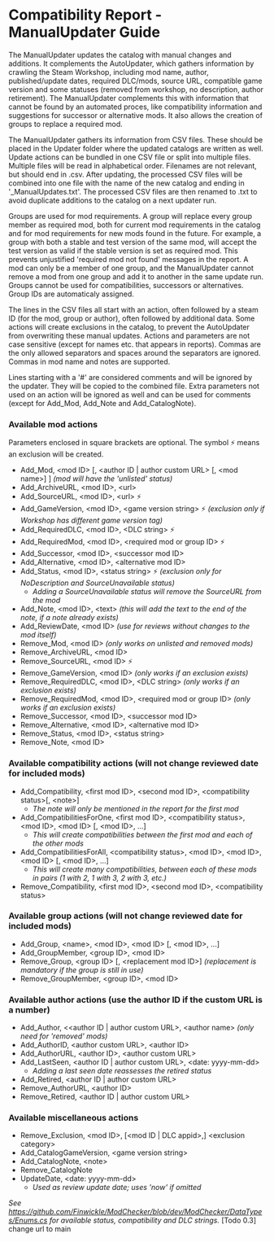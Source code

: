 # Compatibility Report - ManualUpdater Guide

The ManualUpdater updates the catalog with manual changes and additions. It complements the AutoUpdater, which gathers information by crawling the Steam Workshop, including mod name, author, published/update dates, required DLC/mods, source URL, compatible game version and some statuses (removed from workshop, no description, author retirement). The ManualUpdater complements this with information that cannot be found by an automated proces, like compatibility information and suggestions for successor or alternative mods. It also allows the creation of groups to replace a required mod.

The ManualUpdater gathers its information from CSV files. These should be placed in the Updater folder where the updated catalogs are written as well. Update actions can be bundled in one CSV file or split into multiple files. Multiple files will be read in alphabetical order. Filenames are not relevant, but should end in .csv. After updating, the processed CSV files will be combined into one file with the name of the new catalog and ending in '_ManualUpdates.txt'. The processed CSV files are then renamed to .txt to avoid duplicate additions to the catalog on a next updater run.

Groups are used for mod requirements. A group will replace every group member as required mod, both for current mod requirements in the catalog and for mod requirements for new mods found in the future. For example, a group with both a stable and test version of the same mod, will accept the test version as valid if the stable version is set as required mod. This prevents unjustified 'required mod not found' messages in the report. A mod can only be a member of one group, and the ManualUpdater cannot remove a mod from one group and add it to another in the same update run. Groups cannot be used for compatibilities, successors or alternatives. Group IDs are automaticaly assigned.

The lines in the CSV files all start with an action, often followed by a steam ID (for the mod, group or author), often followed by additional data. Some actions will create exclusions in the catalog, to prevent the AutoUpdater from overwriting these manual updates. Actions and parameters are not case sensitive (except for names etc. that appears in reports). Commas are the only allowed separators and spaces around the separators are ignored. Commas in mod name and notes are supported.

Lines starting with a '#' are considered comments and will be ignored by the updater. They will be copied to the combined file. Extra parameters not used on an action will be ignored as well and can be used for comments (except for Add_Mod, Add_Note and Add_CatalogNote).

### Available mod actions
Parameters enclosed in square brackets are optional. The symbol :zap: means an exclusion will be created.
* Add_Mod, \<mod ID\> [, \<author ID | author custom URL\> [, \<mod name\>] ] *(mod will have the 'unlisted' status)*
* Add_ArchiveURL, \<mod ID\>, \<url\>
* Add_SourceURL, \<mod ID\>, \<url\> :zap:
* Add_GameVersion, \<mod ID\>, \<game version string\> :zap: *(exclusion only if Workshop has different game version tag)*
* Add_RequiredDLC, \<mod ID\>, \<DLC string\> :zap:
* Add_RequiredMod, \<mod ID\>, \<required mod or group ID\> :zap:
* Add_Successor, \<mod ID\>, \<successor mod ID\>
* Add_Alternative, \<mod ID\>, \<alternative mod ID\>
* Add_Status, \<mod ID\>, \<status string\> :zap: *(exclusion only for NoDescription and SourceUnavailable status)*
  * *Adding a SourceUnavailable status will remove the SourceURL from the mod*
* Add_Note, \<mod ID\>, \<text\> *(this will add the text to the end of the note, if a note already exists)*
* Add_ReviewDate, \<mod ID\> *(use for reviews without changes to the mod itself)*
* Remove_Mod, \<mod ID\> *(only works on unlisted and removed mods)*
* Remove_ArchiveURL, \<mod ID\>
* Remove_SourceURL, \<mod ID\> :zap:
* Remove_GameVersion, \<mod ID\> *(only works if an exclusion exists)*
* Remove_RequiredDLC, \<mod ID\>, \<DLC string\> *(only works if an exclusion exists)*
* Remove_RequiredMod, \<mod ID\>, \<required mod or group ID\> *(only works if an exclusion exists)*
* Remove_Successor, \<mod ID\>, \<successor mod ID\>
* Remove_Alternative, \<mod ID\>, \<alternative mod ID\>
* Remove_Status, \<mod ID\>, \<status string\>
* Remove_Note, \<mod ID\>

### Available compatibility actions (will not change reviewed date for included mods)
* Add_Compatibility, \<first mod ID\>, \<second mod ID\>, \<compatibility status\>[, \<note\>]
  * *The note will only be mentioned in the report for the first mod*
* Add_CompatibilitiesForOne, \<first mod ID\>, \<compatibility status\>, \<mod ID\>, \<mod ID\> [, \<mod ID\>, ...]
  * *This will create compatibilities between the first mod and each of the other mods*
* Add_CompatibilitiesForAll, \<compatibility status\>, \<mod ID\>, \<mod ID\>, \<mod ID\> [, \<mod ID\>, ...]
  * *This will create many compatibilities, between each of these mods in pairs (1 with 2, 1 with 3, 2 with 3, etc.)*
* Remove_Compatibility, \<first mod ID\>, \<second mod ID\>, \<compatibility status\>

### Available group actions (will not change reviewed date for included mods)
* Add_Group, \<name\>, \<mod ID\>, \<mod ID\> [, \<mod ID\>, ...]
* Add_GroupMember, \<group ID\>, \<mod ID\>
* Remove_Group, \<group ID\> [, \<replacement mod ID\>] *(replacement is mandatory if the group is still in use)*
* Remove_GroupMember, \<group ID\>, \<mod ID\>

### Available author actions (use the author ID if the custom URL is a number)
* Add_Author, \<<author ID | author custom URL\>, \<author name\> *(only need for 'removed' mods)*
* Add_AuthorID, \<author custom URL\>, \<author ID\>
* Add_AuthorURL, \<author ID\>, \<author custom URL\>
* Add_LastSeen, \<author ID | author custom URL\>, \<date: yyyy-mm-dd\>
  * *Adding a last seen date reassesses the retired status*
* Add_Retired, \<author ID | author custom URL\>
* Remove_AuthorURL, \<author ID\>
* Remove_Retired, \<author ID | author custom URL\>

### Available miscellaneous actions
* Remove_Exclusion, \<mod ID\>, [\<mod ID | DLC appid\>,] \<exclusion category\>
* Add_CatalogGameVersion, \<game version string\>
* Add_CatalogNote, \<note\>
* Remove_CatalogNote
* UpdateDate, \<date: yyyy-mm-dd\> 
  * *Used as review update date; uses 'now' if omitted*


*See https://github.com/Finwickle/ModChecker/blob/dev/ModChecker/DataTypes/Enums.cs for available status, compatibility and DLC strings.*  [Todo 0.3] change url to main